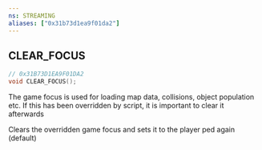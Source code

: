 ```yaml
---
ns: STREAMING
aliases: ["0x31b73d1ea9f01da2"]
---
```

## CLEAR_FOCUS

```c
// 0x31B73D1EA9F01DA2
void CLEAR_FOCUS();
```

The game focus is used for loading map data, collisions, object population etc. If this has been overridden by script, it is important to clear it afterwards

Clears the overridden game focus and sets it to the player ped again (default)


